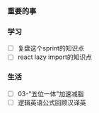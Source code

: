 ### 重要的事

### 学习
- [ ] 复盘这个sprint的知识点
- [ ] react lazy import的知识点

### 生活
- [ ] 03-"五位一体"加速减脂
- [ ] 逻辑英语公式回顾汉译英